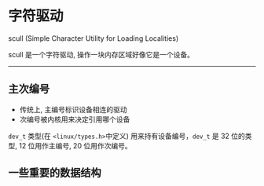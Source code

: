 # 字符驱动

scull (Simple Character Utility for Loading Localities)

scull 是一个字符驱动, 操作一块内存区域好像它是一个设备。

---

## 主次编号

- 传统上, 主编号标识设备相连的驱动
- 次编号被内核用来决定引用哪个设备

`dev_t` 类型(在 `<linux/types.h>`中定义) 用来持有设备编号，`dev_t` 是 32 位的类型, 12 位用作主编号, 20
位用作次编号。

## 一些重要的数据结构


